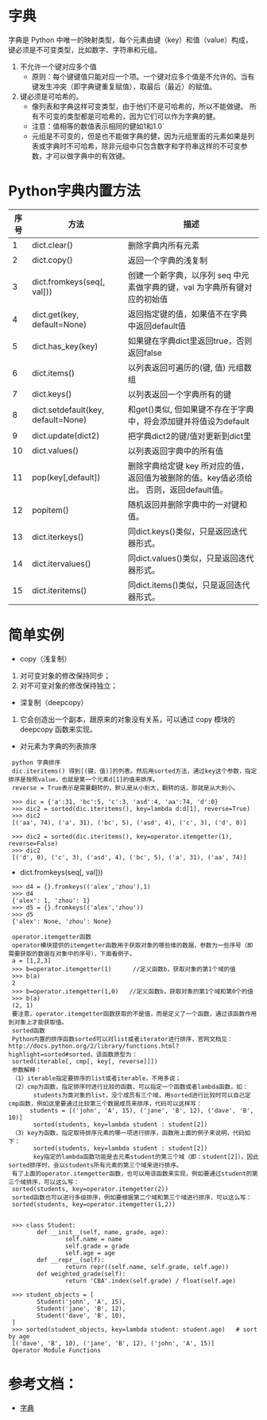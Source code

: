 # 字典

字典是 Python 中唯一的映射类型，每个元素由键（key）和值（value）构成，键必须是不可变类型，比如数字、字符串和元组。

1. 不允许一个键对应多个值
   - 原则：每个键键值只能对应一个项。一个键对应多个值是不允许的。当有键发生冲突（即字典键重复赋值），取最后（最近）的赋值。
2. 键必须是可哈希的。
    - 像列表和字典这样可变类型，由于他们不是可哈希的，所以不能做键。 所有不可变的类型都是可哈希的，因为它们可以作为字典的健。
    - 注意：值相等的数值表示相同的健如1和1.0`
    - 元组是不可变的，但是也不能做字典的健，因为元组里面的元素如果是列表或字典时不可哈希，除非元组中只包含数字和字符串这样的不可变参数，才可以做字典中的有效键。

# Python字典内置方法 #
| 序号 | 方法 | 描述 |
| --- | --- | --- |
| 1	| dict.clear()| 删除字典内所有元素| 
| 2	| dict.copy() | 返回一个字典的浅复制| 
| 3	| dict.fromkeys(seq[, val])) | 创建一个新字典，以序列 seq 中元素做字典的键，val 为字典所有键对应的初始值 | 
| 4	| dict.get(key, default=None) | 返回指定键的值，如果值不在字典中返回default值 | 
| 5	| dict.has_key(key) |  如果键在字典dict里返回true，否则返回false| 
| 6	| dict.items() | 以列表返回可遍历的(键, 值) 元组数组 | 
| 7	| dict.keys() | 以列表返回一个字典所有的键 | 
| 8	| dict.setdefault(key, default=None) |  和get()类似, 但如果键不存在于字典中，将会添加键并将值设为default| 
| 9	| dict.update(dict2) | 把字典dict2的键/值对更新到dict里 | 
| 10 | dict.values() | 以列表返回字典中的所有值 | 
| 11 | 	pop(key[,default]) | 删除字典给定键 key 所对应的值，返回值为被删除的值。key值必须给出。 否则，返回default值。 | 
| 12 | 	popitem() | 随机返回并删除字典中的一对键和值。| 
| 13 | 	dict.iterkeys() | 同dict.keys()类似，只是返回迭代器形式。| 
| 14 | 	dict.itervalues() | 同dict.values()类似，只是返回迭代器形式。| 
| 15 | 	dict.iteritems() | 同dict.items()类似，只是返回迭代器形式。| 

# 简单实例 #
- copy（浅复制）
 1. 对可变对象的修改保持同步；
 2. 对不可变对象的修改保持独立；
 
- 深复制（deepcopy）
 1. 它会创造出一个副本，跟原来的对象没有关系，可以通过 copy 模块的 deepcopy 函数来实现。
 
- 对元素为字典的列表排序

```
 python 字典排序
 dic.iteritems() 得到[(键，值)]的列表。然后用sorted方法，通过key这个参数，指定排序是按照value，也就是第一个元素d[1]的值来排序。
 reverse = True表示是需要翻转的，默认是从小到大，翻转的话，那就是从大到小。
```

```
 >>> dic = {'a':31, 'bc':5, 'c':3, 'asd':4, 'aa':74, 'd':0}
 >>> dic2 = sorted(dic.iteritems(), key=lambda d:d[1], reverse=True)
 >>> dic2
 [('aa', 74), ('a', 31), ('bc', 5), ('asd', 4), ('c', 3), ('d', 0)]

 >>> dic2 = sorted(dic.iteritems(), key=operator.itemgetter(1), reverse=False)
 >>> dic2
 [('d', 0), ('c', 3), ('asd', 4), ('bc', 5), ('a', 31), ('aa', 74)]
```

- dict.fromkeys(seq[, val]))
```
 >>> d4 = {}.fromkeys(('alex','zhou'),1)
 >>> d4
 {'alex': 1, 'zhou': 1}
 >>> d5 = {}.fromkeys(('alex','zhou'))
 >>> d5
 {'alex': None, 'zhou': None}
```

```
 operator.itemgetter函数
 operator模块提供的itemgetter函数用于获取对象的哪些维的数据，参数为一些序号（即需要获取的数据在对象中的序号），下面看例子。
 a = [1,2,3] 
 >>> b=operator.itemgetter(1)      //定义函数b，获取对象的第1个域的值
 >>> b(a) 
 2 
 >>> b=operator.itemgetter(1,0)   //定义函数b，获取对象的第1个域和第0个的值
 >>> b(a) 
 (2, 1) 
 要注意，operator.itemgetter函数获取的不是值，而是定义了一个函数，通过该函数作用到对象上才能获取值。
 sorted函数
 Python内置的排序函数sorted可以对list或者iterator进行排序，官网文档见：http://docs.python.org/2/library/functions.html?highlight=sorted#sorted，该函数原型为：
 sorted(iterable[, cmp[, key[, reverse]]])
 参数解释：
 （1）iterable指定要排序的list或者iterable，不用多说；
 （2）cmp为函数，指定排序时进行比较的函数，可以指定一个函数或者lambda函数，如：
       students为类对象的list，没个成员有三个域，用sorted进行比较时可以自己定cmp函数，例如这里要通过比较第三个数据成员来排序，代码可以这样写：
      students = [('john', 'A', 15), ('jane', 'B', 12), ('dave', 'B', 10)]
       sorted(students, key=lambda student : student[2])
 （3）key为函数，指定取待排序元素的哪一项进行排序，函数用上面的例子来说明，代码如下：
       sorted(students, key=lambda student : student[2]) 
       key指定的lambda函数功能是去元素student的第三个域（即：student[2]），因此sorted排序时，会以students所有元素的第三个域来进行排序。
 有了上面的operator.itemgetter函数，也可以用该函数来实现，例如要通过student的第三个域排序，可以这么写：
 sorted(students, key=operator.itemgetter(2)) 
 sorted函数也可以进行多级排序，例如要根据第二个域和第三个域进行排序，可以这么写：
 sorted(students, key=operator.itemgetter(1,2)) 
 
 
 >>> class Student:
        def __init__(self, name, grade, age):
                self.name = name
                self.grade = grade
                self.age = age
        def __repr__(self):
                return repr((self.name, self.grade, self.age))
        def weighted_grade(self):
                return 'CBA'.index(self.grade) / float(self.age)

 >>> student_objects = [
        Student('john', 'A', 15),
        Student('jane', 'B', 12),
        Student('dave', 'B', 10),
 ]
 >>> sorted(student_objects, key=lambda student: student.age)   # sort by age
 [('dave', 'B', 10), ('jane', 'B', 12), ('john', 'A', 15)]
 Operator Module Functions
```

# 参考文档：
- [字典](https://www.ctolib.com/docs/sfile/explore-python/Datatypes/dict.html)